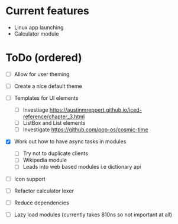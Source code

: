 # Current features
- Linux app launching
- Calculator module

# ToDo (ordered)
- [ ] Allow for user theming
- [ ] Create a nice default theme
- [ ] Templates for UI elements 
    - [ ] Investiage https://austinmreppert.github.io/iced-reference/chapter_3.html
    - [ ] ListBox and List elements
    - [ ] Investigate https://github.com/pop-os/cosmic-time
- [x] Work out how to have async tasks in modules
    - [ ] Try not to duplicate clients
    - [ ] Wikipedia module
    - [ ] Leads into web based modules i.e dictionary api
- [ ] Icon support
- [ ] Refactor calculator lexer
- [ ] Reduce dependencies
- [ ] Lazy load modules (currently takes 810ns so not important at all)

